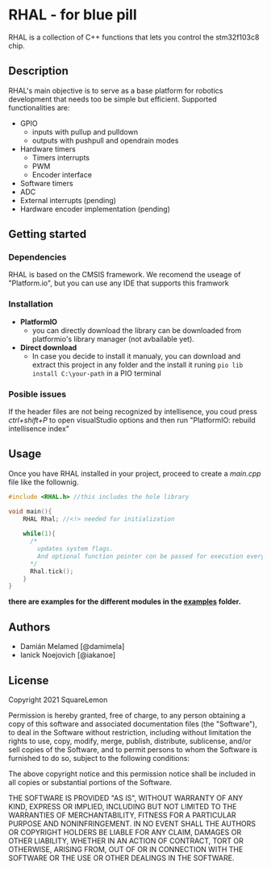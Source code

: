 # RHAL - for blue pill

RHAL is a collection of  C++ functions that lets you control the stm32f103c8 chip.

## Description

RHAL's main objective is to serve as a base platform for robotics development that needs too be simple but efficient.
Supported functionalities are:

- GPIO
  - inputs with pullup and pulldown
  - outputs with pushpull and opendrain modes
- Hardware timers
  - Timers interrupts
  - PWM
  - Encoder interface
- Software timers
- ADC
- External interrupts (pending)
- Hardware encoder implementation (pending)

## Getting started

### Dependencies

RHAL is based on the CMSIS framework. We recomend the useage of "Platform.io", but you can use any IDE that supports this framwork

### Installation

- **PlatformIO**
  - you can directly download the library can be downloaded from platformio's library manager (not avbailable yet).
- **Direct download**
  - In case you decide to install it manualy, you can download and extract this project in any folder and the install it runing `pio lib install C:\your-path` in a PIO terminal

### Posible issues

If the header files are not being recognized by intellisence, you coud press *ctrl+shift+P*  to open visualStudio options and then run "PlatformIO: rebuild intellisence index"

## Usage

Once you have RHAL installed in your project, proceed to create a *main.cpp* file like the follownig.

```c++
#include <RHAL.h> //this includes the hole library

void main(){
    RHAL Rhal; //<!> needed for initialization
  
    while(1){
      /*
        updates system flags. 
        And optional function pointer con be passed for execution every 1 ms
      */
      Rhal.tick();
    }
}
```

**there are examples for the different modules in the [examples](https://https://github.com/SqLemon/RHAL/tree/main/examples) folder.**

## Authors

* Damián Melamed [@damimela]
* Ianick Noejovich [@iakanoe]

## License

Copyright 2021 SquareLemon

Permission is hereby granted, free of charge, to any person obtaining a copy of this software and associated documentation files (the "Software"), to deal in the Software without restriction, including without limitation the rights to use, copy, modify, merge, publish, distribute, sublicense, and/or sell copies of the Software, and to permit persons to whom the Software is furnished to do so, subject to the following conditions:

The above copyright notice and this permission notice shall be included in all copies or substantial portions of the Software.

THE SOFTWARE IS PROVIDED "AS IS", WITHOUT WARRANTY OF ANY KIND, EXPRESS OR IMPLIED, INCLUDING BUT NOT LIMITED TO THE WARRANTIES OF MERCHANTABILITY, FITNESS FOR A PARTICULAR PURPOSE AND NONINFRINGEMENT. IN NO EVENT SHALL THE AUTHORS OR COPYRIGHT HOLDERS BE LIABLE FOR ANY CLAIM, DAMAGES OR OTHER LIABILITY, WHETHER IN AN ACTION OF CONTRACT, TORT OR OTHERWISE, ARISING FROM, OUT OF OR IN CONNECTION WITH THE SOFTWARE OR THE USE OR OTHER DEALINGS IN THE SOFTWARE.
